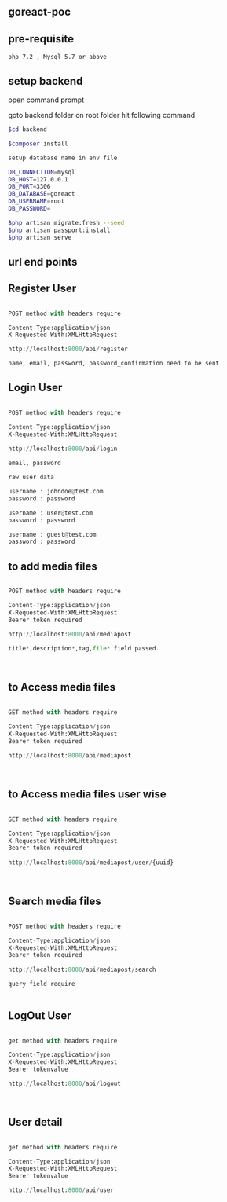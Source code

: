  

## goreact-poc

## pre-requisite

	php 7.2 , Mysql 5.7 or above

## setup backend

open command prompt 

goto backend folder on root folder hit following command

```bash
$cd backend

$composer install

setup database name in env file

DB_CONNECTION=mysql
DB_HOST=127.0.0.1
DB_PORT=3306
DB_DATABASE=goreact
DB_USERNAME=root
DB_PASSWORD=

$php artisan migrate:fresh --seed
$php artisan passport:install
$php artisan serve


```


## url end points

## Register User 

```python

POST method with headers require 

Content-Type:application/json
X-Requested-With:XMLHttpRequest

http://localhost:8000/api/register

name, email, password, password_confirmation need to be sent

```

## Login User 

```python

POST method with headers require 

Content-Type:application/json
X-Requested-With:XMLHttpRequest
 
http://localhost:8000/api/login

email, password

raw user data

username : johndoe@test.com
password : password

username : user@test.com
password : password

username : guest@test.com
password : password

```

## to add media files  

```python

POST method with headers require 

Content-Type:application/json
X-Requested-With:XMLHttpRequest
Bearer token required
 
http://localhost:8000/api/mediapost

title*,description*,tag,file* field passed.

 

```

## to Access media files  

```python

GET method with headers require 

Content-Type:application/json
X-Requested-With:XMLHttpRequest
Bearer token required
 
http://localhost:8000/api/mediapost

 

```

## to Access media files  user wise

```python

GET method with headers require 

Content-Type:application/json
X-Requested-With:XMLHttpRequest
Bearer token required
 
http://localhost:8000/api/mediapost/user/{uuid}

 

```

## Search media files 

```python

POST method with headers require 

Content-Type:application/json
X-Requested-With:XMLHttpRequest
Bearer token required
 
http://localhost:8000/api/mediapost/search

query field require
 

```

## LogOut User 

```python

get method with headers require 

Content-Type:application/json
X-Requested-With:XMLHttpRequest
Bearer tokenvalue

http://localhost:8000/api/logout

 

```

## User detail

```python

get method with headers require 

Content-Type:application/json
X-Requested-With:XMLHttpRequest
Bearer tokenvalue

http://localhost:8000/api/user

 

```
